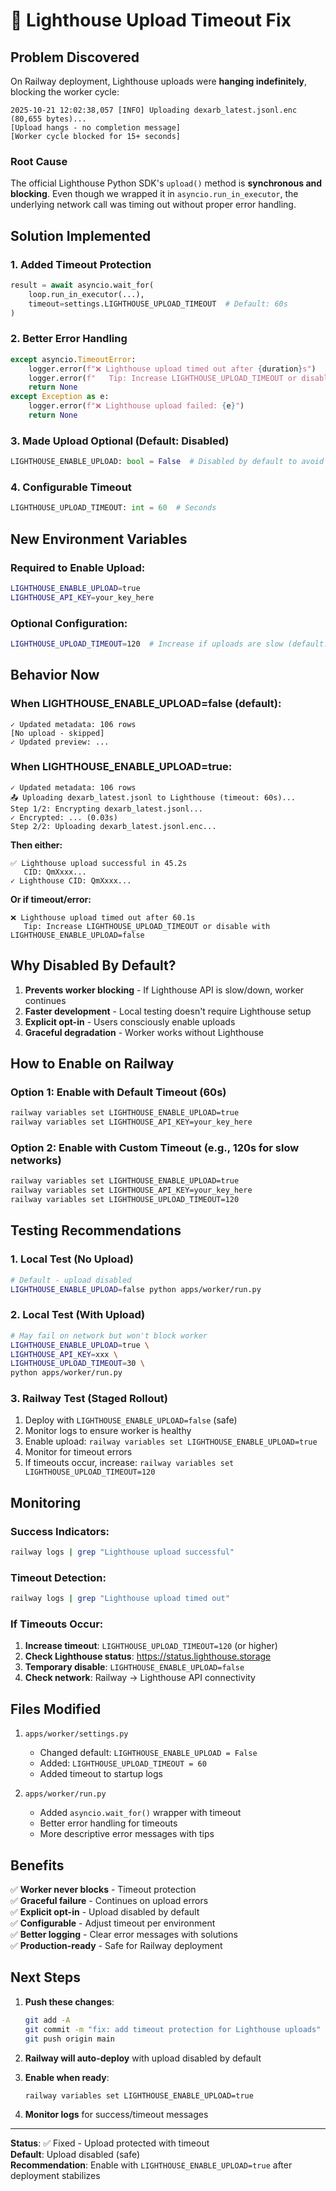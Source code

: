 # 🔧 Lighthouse Upload Timeout Fix

## Problem Discovered

On Railway deployment, Lighthouse uploads were **hanging indefinitely**, blocking the worker cycle:

```
2025-10-21 12:02:38,057 [INFO] Uploading dexarb_latest.jsonl.enc (80,655 bytes)...
[Upload hangs - no completion message]
[Worker cycle blocked for 15+ seconds]
```

### Root Cause
The official Lighthouse Python SDK's `upload()` method is **synchronous and blocking**. Even though we wrapped it in `asyncio.run_in_executor`, the underlying network call was timing out without proper error handling.

## Solution Implemented

### 1. Added Timeout Protection
```python
result = await asyncio.wait_for(
    loop.run_in_executor(...),
    timeout=settings.LIGHTHOUSE_UPLOAD_TIMEOUT  # Default: 60s
)
```

### 2. Better Error Handling
```python
except asyncio.TimeoutError:
    logger.error(f"❌ Lighthouse upload timed out after {duration}s")
    logger.error(f"   Tip: Increase LIGHTHOUSE_UPLOAD_TIMEOUT or disable with LIGHTHOUSE_ENABLE_UPLOAD=false")
    return None
except Exception as e:
    logger.error(f"❌ Lighthouse upload failed: {e}")
    return None
```

### 3. Made Upload Optional (Default: Disabled)
```python
LIGHTHOUSE_ENABLE_UPLOAD: bool = False  # Disabled by default to avoid blocking
```

### 4. Configurable Timeout
```python
LIGHTHOUSE_UPLOAD_TIMEOUT: int = 60  # Seconds
```

## New Environment Variables

### Required to Enable Upload:
```bash
LIGHTHOUSE_ENABLE_UPLOAD=true
LIGHTHOUSE_API_KEY=your_key_here
```

### Optional Configuration:
```bash
LIGHTHOUSE_UPLOAD_TIMEOUT=120  # Increase if uploads are slow (default: 60)
```

## Behavior Now

### When LIGHTHOUSE_ENABLE_UPLOAD=false (default):
```
✓ Updated metadata: 106 rows
[No upload - skipped]
✓ Updated preview: ...
```

### When LIGHTHOUSE_ENABLE_UPLOAD=true:
```
✓ Updated metadata: 106 rows
📤 Uploading dexarb_latest.jsonl to Lighthouse (timeout: 60s)...
Step 1/2: Encrypting dexarb_latest.jsonl...
✓ Encrypted: ... (0.03s)
Step 2/2: Uploading dexarb_latest.jsonl.enc...
```

**Then either:**
```
✅ Lighthouse upload successful in 45.2s
   CID: QmXxxx...
✓ Lighthouse CID: QmXxxx...
```

**Or if timeout/error:**
```
❌ Lighthouse upload timed out after 60.1s
   Tip: Increase LIGHTHOUSE_UPLOAD_TIMEOUT or disable with LIGHTHOUSE_ENABLE_UPLOAD=false
```

## Why Disabled By Default?

1. **Prevents worker blocking** - If Lighthouse API is slow/down, worker continues
2. **Faster development** - Local testing doesn't require Lighthouse setup
3. **Explicit opt-in** - Users consciously enable uploads
4. **Graceful degradation** - Worker works without Lighthouse

## How to Enable on Railway

### Option 1: Enable with Default Timeout (60s)
```bash
railway variables set LIGHTHOUSE_ENABLE_UPLOAD=true
railway variables set LIGHTHOUSE_API_KEY=your_key_here
```

### Option 2: Enable with Custom Timeout (e.g., 120s for slow networks)
```bash
railway variables set LIGHTHOUSE_ENABLE_UPLOAD=true
railway variables set LIGHTHOUSE_API_KEY=your_key_here
railway variables set LIGHTHOUSE_UPLOAD_TIMEOUT=120
```

## Testing Recommendations

### 1. Local Test (No Upload)
```bash
# Default - upload disabled
LIGHTHOUSE_ENABLE_UPLOAD=false python apps/worker/run.py
```

### 2. Local Test (With Upload)
```bash
# May fail on network but won't block worker
LIGHTHOUSE_ENABLE_UPLOAD=true \
LIGHTHOUSE_API_KEY=xxx \
LIGHTHOUSE_UPLOAD_TIMEOUT=30 \
python apps/worker/run.py
```

### 3. Railway Test (Staged Rollout)
1. Deploy with `LIGHTHOUSE_ENABLE_UPLOAD=false` (safe)
2. Monitor logs to ensure worker is healthy
3. Enable upload: `railway variables set LIGHTHOUSE_ENABLE_UPLOAD=true`
4. Monitor for timeout errors
5. If timeouts occur, increase: `railway variables set LIGHTHOUSE_UPLOAD_TIMEOUT=120`

## Monitoring

### Success Indicators:
```bash
railway logs | grep "Lighthouse upload successful"
```

### Timeout Detection:
```bash
railway logs | grep "Lighthouse upload timed out"
```

### If Timeouts Occur:
1. **Increase timeout**: `LIGHTHOUSE_UPLOAD_TIMEOUT=120` (or higher)
2. **Check Lighthouse status**: https://status.lighthouse.storage
3. **Temporary disable**: `LIGHTHOUSE_ENABLE_UPLOAD=false`
4. **Check network**: Railway → Lighthouse API connectivity

## Files Modified

1. `apps/worker/settings.py`
   - Changed default: `LIGHTHOUSE_ENABLE_UPLOAD = False`
   - Added: `LIGHTHOUSE_UPLOAD_TIMEOUT = 60`
   - Added timeout to startup logs

2. `apps/worker/run.py`
   - Added `asyncio.wait_for()` wrapper with timeout
   - Better error handling for timeouts
   - More descriptive error messages with tips

## Benefits

✅ **Worker never blocks** - Timeout protection  
✅ **Graceful failure** - Continues on upload errors  
✅ **Explicit opt-in** - Upload disabled by default  
✅ **Configurable** - Adjust timeout per environment  
✅ **Better logging** - Clear error messages with solutions  
✅ **Production-ready** - Safe for Railway deployment  

## Next Steps

1. **Push these changes**:
   ```bash
   git add -A
   git commit -m "fix: add timeout protection for Lighthouse uploads"
   git push origin main
   ```

2. **Railway will auto-deploy** with upload disabled by default

3. **Enable when ready**:
   ```bash
   railway variables set LIGHTHOUSE_ENABLE_UPLOAD=true
   ```

4. **Monitor logs** for success/timeout messages

---

**Status**: ✅ Fixed - Upload protected with timeout  
**Default**: Upload disabled (safe)  
**Recommendation**: Enable with `LIGHTHOUSE_ENABLE_UPLOAD=true` after deployment stabilizes

